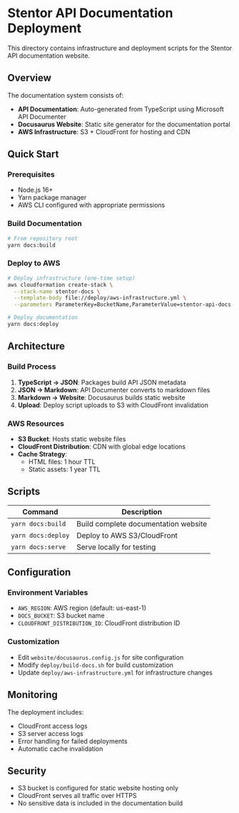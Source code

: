 # Stentor API Documentation Deployment

This directory contains infrastructure and deployment scripts for the Stentor API documentation website.

## Overview

The documentation system consists of:
- **API Documentation**: Auto-generated from TypeScript using Microsoft API Documenter
- **Docusaurus Website**: Static site generator for the documentation portal
- **AWS Infrastructure**: S3 + CloudFront for hosting and CDN

## Quick Start

### Prerequisites
- Node.js 16+
- Yarn package manager
- AWS CLI configured with appropriate permissions

### Build Documentation
```bash
# From repository root
yarn docs:build
```

### Deploy to AWS
```bash
# Deploy infrastructure (one-time setup)
aws cloudformation create-stack \
  --stack-name stentor-docs \
  --template-body file://deploy/aws-infrastructure.yml \
  --parameters ParameterKey=BucketName,ParameterValue=stentor-api-docs

# Deploy documentation
yarn docs:deploy
```

## Architecture

### Build Process
1. **TypeScript → JSON**: Packages build API JSON metadata
2. **JSON → Markdown**: API Documenter converts to markdown files  
3. **Markdown → Website**: Docusaurus builds static website
4. **Upload**: Deploy script uploads to S3 with CloudFront invalidation

### AWS Resources
- **S3 Bucket**: Hosts static website files
- **CloudFront Distribution**: CDN with global edge locations
- **Cache Strategy**: 
  - HTML files: 1 hour TTL
  - Static assets: 1 year TTL

## Scripts

| Command | Description |
|---------|-------------|
| `yarn docs:build` | Build complete documentation website |
| `yarn docs:deploy` | Deploy to AWS S3/CloudFront |
| `yarn docs:serve` | Serve locally for testing |

## Configuration

### Environment Variables
- `AWS_REGION`: AWS region (default: us-east-1)
- `DOCS_BUCKET`: S3 bucket name
- `CLOUDFRONT_DISTRIBUTION_ID`: CloudFront distribution ID

### Customization
- Edit `website/docusaurus.config.js` for site configuration
- Modify `deploy/build-docs.sh` for build customization
- Update `deploy/aws-infrastructure.yml` for infrastructure changes

## Monitoring

The deployment includes:
- CloudFront access logs
- S3 server access logs  
- Error handling for failed deployments
- Automatic cache invalidation

## Security

- S3 bucket is configured for static website hosting only
- CloudFront serves all traffic over HTTPS
- No sensitive data is included in the documentation build